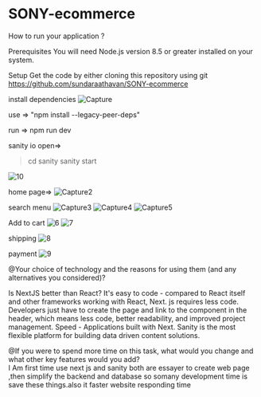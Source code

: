 # SONY-ecommerce

How to run your application ?

Prerequisites
You will need Node.js version 8.5 or greater installed on your system.

Setup
Get the code by either cloning this repository using git
   https://github.com/sundaraathavan/SONY-ecommerce
   
install dependencies
![Capture](https://user-images.githubusercontent.com/52910050/166304262-0bd62341-a11f-4a64-816b-2d19ae3ebf70.JPG)

use => "npm install --legacy-peer-deps"

run => npm run dev

sanity io open=>
> cd sanity
> sanity start       


![10](https://user-images.githubusercontent.com/52910050/166306411-361fff32-36d0-43fa-9366-e02827c851a6.JPG)

home page=>
![Capture2](https://user-images.githubusercontent.com/52910050/166306481-efd7bbc0-ec72-4085-a6a4-6a380cefbc84.JPG)

search menu
![Capture3](https://user-images.githubusercontent.com/52910050/166306647-498806f9-e856-4d91-a316-b47ecfda53ae.JPG)
![Capture4](https://user-images.githubusercontent.com/52910050/166306675-527ad3b1-1914-40e2-ad10-c9b327d85627.JPG)
![Capture5](https://user-images.githubusercontent.com/52910050/166306709-07ff2043-6753-41e1-8f23-d909a0ce3317.JPG)

Add to cart
![6](https://user-images.githubusercontent.com/52910050/166306761-cd31c049-1fd6-4f69-8ff3-5c941bafed06.JPG)
![7](https://user-images.githubusercontent.com/52910050/166306871-d97d78e4-d25e-4f21-9689-a639fea61dfa.JPG)

shipping
![8](https://user-images.githubusercontent.com/52910050/166306979-2fb79e91-5581-4016-8a3d-2da872fe0124.JPG)

payment
![9](https://user-images.githubusercontent.com/52910050/166307100-462d0e6d-22b7-461f-baa1-aa46113f9c77.JPG)

@Your choice of technology and the reasons for using them (and any alternatives you considered)?

   <next js>
      Is NextJS better than React?
      It's easy to code - compared to React itself and other frameworks working with React, Next. js requires less code. Developers just have to create the page and         link to the component in the header, which means less code, better readability, and improved project management. Speed - Applications built with Next.
   
   <strip>
      Sanity is the most flexible platform for building data driven content solutions.



@If you were to spend more time on this task, what would you change and what other key features would you add?  
    I Am first time use next js and sanity both are essayer to create web page ,then simplify the backend and database so somany development time is save these             things.also it faster website responding time
